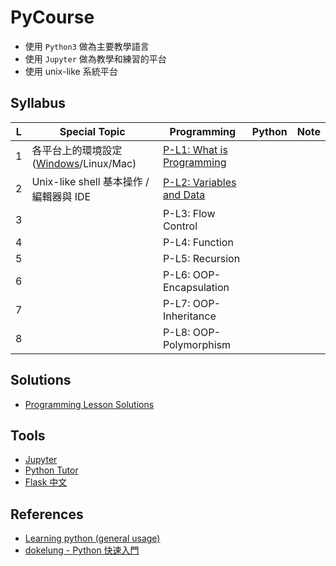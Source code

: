 # PyCourse

* 使用 `Python3` 做為主要教學語言
* 使用 `Jupyter` 做為教學和練習的平台
* 使用 unix-like 系統平台

## Syllabus

| L | Special Topic | Programming | Python | Note |
|---|---|---|---|---|
| 1 | 各平台上的環境設定([Windows](Environments/windows.md)/Linux/Mac) | [P-L1: What is Programming](Programming/P-Lesson-1-what-is-programming.ipynb) | | |
| 2 | Unix-like shell 基本操作 / 編輯器與 IDE | [P-L2: Variables and Data](Programming/P-Lesson-2-variables-and-data.ipynb) | | |
| 3 |  | P-L3: Flow Control | | |
| 4 |  | P-L4: Function | | |
| 5 |  | P-L5: Recursion | | |
| 6 |  | P-L6: OOP-Encapsulation |  |  |
| 7 |  | P-L7: OOP-Inheritance |  |  |
| 8 |  | P-L8: OOP-Polymorphism |  |  |

## Solutions

* [Programming Lesson Solutions](Solutions/programming-lesson-solutions.ipynb)

## Tools

* [Jupyter](http://jupyter.org/)
* [Python Tutor](http://pythontutor.com/)
* [Flask 中文](http://docs.jinkan.org/docs/flask/tutorial/introduction.html)

## References

* [Learning python (general usage)](https://hackmd.io/AzCGA4FMGYDMCMC0oDGB2aiAsBWaA2ZARnwE5EUUccjx8jY0AmYIA===)
* [dokelung - Python 快速入門](https://www.gitbook.com/book/dokelung/dokelung-python-quickstart/details)
